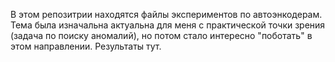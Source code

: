 

В этом репозитрии находятся файлы экспериментов по автоэнкодерам. Тема была изначальна актуальна для меня с практической точки зрения (задача по поиску аномалий), но потом стало интересно "поботать" в этом направлении. Результаты тут.
